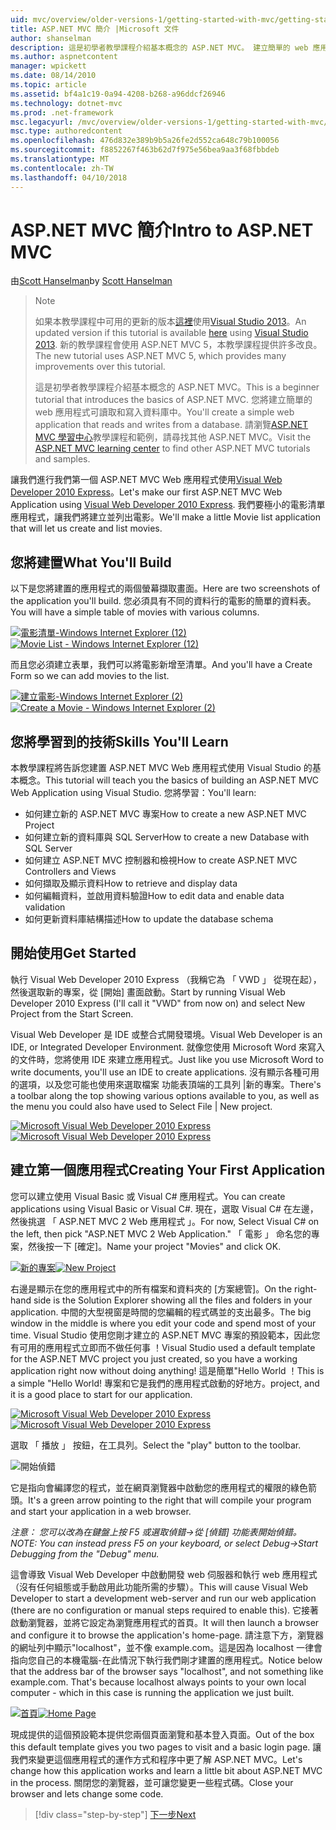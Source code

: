 ```yaml
---
uid: mvc/overview/older-versions-1/getting-started-with-mvc/getting-started-with-mvc-part1
title: ASP.NET MVC 簡介 |Microsoft 文件
author: shanselman
description: 這是初學者教學課程介紹基本概念的 ASP.NET MVC。 建立簡單的 web 應用程式可讀取和寫入資料庫中。
ms.author: aspnetcontent
manager: wpickett
ms.date: 08/14/2010
ms.topic: article
ms.assetid: bf4a1c19-0a94-4208-b268-a96ddcf26946
ms.technology: dotnet-mvc
ms.prod: .net-framework
msc.legacyurl: /mvc/overview/older-versions-1/getting-started-with-mvc/getting-started-with-mvc-part1
msc.type: authoredcontent
ms.openlocfilehash: 476d832e389b9b5a26fe2d552ca648c79b100056
ms.sourcegitcommit: f8852267f463b62d7f975e56bea9aa3f68fbbdeb
ms.translationtype: MT
ms.contentlocale: zh-TW
ms.lasthandoff: 04/10/2018
---
```

<a name="intro-to-aspnet-mvc"></a><span data-ttu-id="d29c1-104">ASP.NET MVC 簡介</span><span class="sxs-lookup"><span data-stu-id="d29c1-104">Intro to ASP.NET MVC</span></span>
====================
<span data-ttu-id="d29c1-105">由[Scott Hanselman](https://github.com/shanselman)</span><span class="sxs-lookup"><span data-stu-id="d29c1-105">by [Scott Hanselman](https://github.com/shanselman)</span></span>

> > [!NOTE]
> > <span data-ttu-id="d29c1-106">如果本教學課程中可用的更新的版本[這裡](../../getting-started/introduction/getting-started.md)使用[Visual Studio 2013](https://www.microsoft.com/visualstudio/eng/2013-downloads)。</span><span class="sxs-lookup"><span data-stu-id="d29c1-106">An updated version if this tutorial is available [here](../../getting-started/introduction/getting-started.md) using [Visual Studio 2013](https://www.microsoft.com/visualstudio/eng/2013-downloads).</span></span> <span data-ttu-id="d29c1-107">新的教學課程會使用 ASP.NET MVC 5，本教學課程提供許多改良。</span><span class="sxs-lookup"><span data-stu-id="d29c1-107">The new tutorial uses ASP.NET MVC 5, which provides many improvements over this tutorial.</span></span>
> 
> 
> <span data-ttu-id="d29c1-108">這是初學者教學課程介紹基本概念的 ASP.NET MVC。</span><span class="sxs-lookup"><span data-stu-id="d29c1-108">This is a beginner tutorial that introduces the basics of ASP.NET MVC.</span></span> <span data-ttu-id="d29c1-109">您將建立簡單的 web 應用程式可讀取和寫入資料庫中。</span><span class="sxs-lookup"><span data-stu-id="d29c1-109">You'll create a simple web application that reads and writes from a database.</span></span> <span data-ttu-id="d29c1-110">請瀏覽[ASP.NET MVC 學習中心](../../../index.md)教學課程和範例，請尋找其他 ASP.NET MVC。</span><span class="sxs-lookup"><span data-stu-id="d29c1-110">Visit the [ASP.NET MVC learning center](../../../index.md) to find other ASP.NET MVC tutorials and samples.</span></span>


<span data-ttu-id="d29c1-111">讓我們進行我們第一個 ASP.NET MVC Web 應用程式使用[Visual Web Developer 2010 Express](https://www.microsoft.com/express/Web/)。</span><span class="sxs-lookup"><span data-stu-id="d29c1-111">Let's make our first ASP.NET MVC Web Application using [Visual Web Developer 2010 Express](https://www.microsoft.com/express/Web/).</span></span> <span data-ttu-id="d29c1-112">我們要極小的電影清單應用程式，讓我們將建立並列出電影。</span><span class="sxs-lookup"><span data-stu-id="d29c1-112">We'll make a little Movie list application that will let us create and list movies.</span></span>

## <a name="what-youll-build"></a><span data-ttu-id="d29c1-113">您將建置</span><span class="sxs-lookup"><span data-stu-id="d29c1-113">What You'll Build</span></span>

<span data-ttu-id="d29c1-114">以下是您將建置的應用程式的兩個螢幕擷取畫面。</span><span class="sxs-lookup"><span data-stu-id="d29c1-114">Here are two screenshots of the application you'll build.</span></span> <span data-ttu-id="d29c1-115">您必須具有不同的資料行的電影的簡單的資料表。</span><span class="sxs-lookup"><span data-stu-id="d29c1-115">You will have a simple table of movies with various columns.</span></span>

<span data-ttu-id="d29c1-116">[![電影清單-Windows Internet Explorer (12)](getting-started-with-mvc-part1/_static/image2.png)](getting-started-with-mvc-part1/_static/image1.png)</span><span class="sxs-lookup"><span data-stu-id="d29c1-116">[![Movie List - Windows Internet Explorer (12)](getting-started-with-mvc-part1/_static/image2.png)](getting-started-with-mvc-part1/_static/image1.png)</span></span>

<span data-ttu-id="d29c1-117">而且您必須建立表單，我們可以將電影新增至清單。</span><span class="sxs-lookup"><span data-stu-id="d29c1-117">And you'll have a Create Form so we can add movies to the list.</span></span>

<span data-ttu-id="d29c1-118">[![建立電影-Windows Internet Explorer (2)](getting-started-with-mvc-part1/_static/image4.png)](getting-started-with-mvc-part1/_static/image3.png)</span><span class="sxs-lookup"><span data-stu-id="d29c1-118">[![Create a Movie - Windows Internet Explorer (2)](getting-started-with-mvc-part1/_static/image4.png)](getting-started-with-mvc-part1/_static/image3.png)</span></span>

## <a name="skills-youll-learn"></a><span data-ttu-id="d29c1-119">您將學習到的技術</span><span class="sxs-lookup"><span data-stu-id="d29c1-119">Skills You'll Learn</span></span>

<span data-ttu-id="d29c1-120">本教學課程將告訴您建置 ASP.NET MVC Web 應用程式使用 Visual Studio 的基本概念。</span><span class="sxs-lookup"><span data-stu-id="d29c1-120">This tutorial will teach you the basics of building an ASP.NET MVC Web Application using Visual Studio.</span></span> <span data-ttu-id="d29c1-121">您將學習：</span><span class="sxs-lookup"><span data-stu-id="d29c1-121">You'll learn:</span></span>

- <span data-ttu-id="d29c1-122">如何建立新的 ASP.NET MVC 專案</span><span class="sxs-lookup"><span data-stu-id="d29c1-122">How to create a new ASP.NET MVC Project</span></span>
- <span data-ttu-id="d29c1-123">如何建立新的資料庫與 SQL Server</span><span class="sxs-lookup"><span data-stu-id="d29c1-123">How to create a new Database with SQL Server</span></span>
- <span data-ttu-id="d29c1-124">如何建立 ASP.NET MVC 控制器和檢視</span><span class="sxs-lookup"><span data-stu-id="d29c1-124">How to create ASP.NET MVC Controllers and Views</span></span>
- <span data-ttu-id="d29c1-125">如何擷取及顯示資料</span><span class="sxs-lookup"><span data-stu-id="d29c1-125">How to retrieve and display data</span></span>
- <span data-ttu-id="d29c1-126">如何編輯資料，並啟用資料驗證</span><span class="sxs-lookup"><span data-stu-id="d29c1-126">How to edit data and enable data validation</span></span>
- <span data-ttu-id="d29c1-127">如何更新資料庫結構描述</span><span class="sxs-lookup"><span data-stu-id="d29c1-127">How to update the database schema</span></span>

## <a name="get-started"></a><span data-ttu-id="d29c1-128">開始使用</span><span class="sxs-lookup"><span data-stu-id="d29c1-128">Get Started</span></span>

<span data-ttu-id="d29c1-129">執行 Visual Web Developer 2010 Express （我稱它為 「 VWD 」 從現在起），然後選取新的專案，從 [開始] 畫面啟動。</span><span class="sxs-lookup"><span data-stu-id="d29c1-129">Start by running Visual Web Developer 2010 Express (I'll call it "VWD" from now on) and select New Project from the Start Screen.</span></span>

<span data-ttu-id="d29c1-130">Visual Web Developer 是 IDE 或整合式開發環境。</span><span class="sxs-lookup"><span data-stu-id="d29c1-130">Visual Web Developer is an IDE, or Integrated Developer Environment.</span></span> <span data-ttu-id="d29c1-131">就像您使用 Microsoft Word 來寫入的文件時，您將使用 IDE 來建立應用程式。</span><span class="sxs-lookup"><span data-stu-id="d29c1-131">Just like you use Microsoft Word to write documents, you'll use an IDE to create applications.</span></span> <span data-ttu-id="d29c1-132">沒有顯示各種可用的選項，以及您可能也使用來選取檔案 功能表頂端的工具列 |新的專案。</span><span class="sxs-lookup"><span data-stu-id="d29c1-132">There's a toolbar along the top showing various options available to you, as well as the menu you could also have used to Select File | New project.</span></span>

<span data-ttu-id="d29c1-133">[![Microsoft Visual Web Developer 2010 Express](getting-started-with-mvc-part1/_static/image6.png)](getting-started-with-mvc-part1/_static/image5.png)</span><span class="sxs-lookup"><span data-stu-id="d29c1-133">[![Microsoft Visual Web Developer 2010 Express](getting-started-with-mvc-part1/_static/image6.png)](getting-started-with-mvc-part1/_static/image5.png)</span></span>

## <a name="creating-your-first-application"></a><span data-ttu-id="d29c1-134">建立第一個應用程式</span><span class="sxs-lookup"><span data-stu-id="d29c1-134">Creating Your First Application</span></span>

<span data-ttu-id="d29c1-135">您可以建立使用 Visual Basic 或 Visual C# 應用程式。</span><span class="sxs-lookup"><span data-stu-id="d29c1-135">You can create applications using Visual Basic or Visual C#.</span></span> <span data-ttu-id="d29c1-136">現在，選取 Visual C# 在左邊，然後挑選 「 ASP.NET MVC 2 Web 應用程式 」。</span><span class="sxs-lookup"><span data-stu-id="d29c1-136">For now, Select Visual C# on the left, then pick "ASP.NET MVC 2 Web Application."</span></span> <span data-ttu-id="d29c1-137">「 電影 」 命名您的專案，然後按一下 [確定]。</span><span class="sxs-lookup"><span data-stu-id="d29c1-137">Name your project "Movies" and click OK.</span></span>

<span data-ttu-id="d29c1-138">[![新的專案](getting-started-with-mvc-part1/_static/image8.png)](getting-started-with-mvc-part1/_static/image7.png)</span><span class="sxs-lookup"><span data-stu-id="d29c1-138">[![New Project](getting-started-with-mvc-part1/_static/image8.png)](getting-started-with-mvc-part1/_static/image7.png)</span></span>

<span data-ttu-id="d29c1-139">右邊是顯示在您的應用程式中的所有檔案和資料夾的 [方案總管]。</span><span class="sxs-lookup"><span data-stu-id="d29c1-139">On the right-hand side is the Solution Explorer showing all the files and folders in your application.</span></span> <span data-ttu-id="d29c1-140">中間的大型視窗是時間的您編輯的程式碼並的支出最多。</span><span class="sxs-lookup"><span data-stu-id="d29c1-140">The big window in the middle is where you edit your code and spend most of your time.</span></span> <span data-ttu-id="d29c1-141">Visual Studio 使用您剛才建立的 ASP.NET MVC 專案的預設範本，因此您有可用的應用程式立即而不做任何事 ！</span><span class="sxs-lookup"><span data-stu-id="d29c1-141">Visual Studio used a default template for the ASP.NET MVC project you just created, so you have a working application right now without doing anything!</span></span> <span data-ttu-id="d29c1-142">這是簡單"Hello World ！</span><span class="sxs-lookup"><span data-stu-id="d29c1-142">This is a simple "Hello World!</span></span> <span data-ttu-id="d29c1-143">專案和它是我們的應用程式啟動的好地方。</span><span class="sxs-lookup"><span data-stu-id="d29c1-143">project, and it is a good place to start for our application.</span></span>

<span data-ttu-id="d29c1-144">[![Microsoft Visual Web Developer 2010 Express](getting-started-with-mvc-part1/_static/image10.png)](getting-started-with-mvc-part1/_static/image9.png)</span><span class="sxs-lookup"><span data-stu-id="d29c1-144">[![Microsoft Visual Web Developer 2010 Express](getting-started-with-mvc-part1/_static/image10.png)](getting-started-with-mvc-part1/_static/image9.png)</span></span>

<span data-ttu-id="d29c1-145">選取 「 播放 」 按鈕，在工具列。</span><span class="sxs-lookup"><span data-stu-id="d29c1-145">Select the "play" button to the toolbar.</span></span>

![開始偵錯](getting-started-with-mvc-part1/_static/image11.png)

<span data-ttu-id="d29c1-147">它是指向會編譯您的程式，並在網頁瀏覽器中啟動您的應用程式的權限的綠色箭頭。</span><span class="sxs-lookup"><span data-stu-id="d29c1-147">It's a green arrow pointing to the right that will compile your program and start your application in a web browser.</span></span>

<span data-ttu-id="d29c1-148">*注意： 您可以改為在鍵盤上按 F5 或選取偵錯-&gt;從 [偵錯] 功能表開始偵錯。*</span><span class="sxs-lookup"><span data-stu-id="d29c1-148">*NOTE: You can instead press F5 on your keyboard, or select Debug-&gt;Start Debugging from the "Debug" menu.*</span></span>

<span data-ttu-id="d29c1-149">這會導致 Visual Web Developer 中啟動開發 web 伺服器和執行 web 應用程式 （沒有任何組態或手動啟用此功能所需的步驟）。</span><span class="sxs-lookup"><span data-stu-id="d29c1-149">This will cause Visual Web Developer to start a development web-server and run our web application (there are no configuration or manual steps required to enable this).</span></span> <span data-ttu-id="d29c1-150">它接著啟動瀏覽器，並將它設定為瀏覽應用程式的首頁。</span><span class="sxs-lookup"><span data-stu-id="d29c1-150">It will then launch a browser and configure it to browse the application's home-page.</span></span> <span data-ttu-id="d29c1-151">請注意下方，瀏覽器的網址列中顯示"localhost"，並不像 example.com。這是因為 localhost 一律會指向您自己的本機電腦-在此情況下執行我們剛才建置的應用程式。</span><span class="sxs-lookup"><span data-stu-id="d29c1-151">Notice below that the address bar of the browser says "localhost", and not something like example.com. That's because localhost always points to your own local computer - which in this case is running the application we just built.</span></span>

<span data-ttu-id="d29c1-152">[![首頁](getting-started-with-mvc-part1/_static/image13.png)](getting-started-with-mvc-part1/_static/image12.png)</span><span class="sxs-lookup"><span data-stu-id="d29c1-152">[![Home Page](getting-started-with-mvc-part1/_static/image13.png)](getting-started-with-mvc-part1/_static/image12.png)</span></span>

<span data-ttu-id="d29c1-153">現成提供的這個預設範本提供您兩個頁面瀏覽和基本登入頁面。</span><span class="sxs-lookup"><span data-stu-id="d29c1-153">Out of the box this default template gives you two pages to visit and a basic login page.</span></span> <span data-ttu-id="d29c1-154">讓我們來變更這個應用程式的運作方式和程序中更了解 ASP.NET MVC。</span><span class="sxs-lookup"><span data-stu-id="d29c1-154">Let's change how this application works and learn a little bit about ASP.NET MVC in the process.</span></span> <span data-ttu-id="d29c1-155">關閉您的瀏覽器，並可讓您變更一些程式碼。</span><span class="sxs-lookup"><span data-stu-id="d29c1-155">Close your browser and lets change some code.</span></span>

> [!div class="step-by-step"]
> [<span data-ttu-id="d29c1-156">下一步</span><span class="sxs-lookup"><span data-stu-id="d29c1-156">Next</span></span>](getting-started-with-mvc-part2.md)
